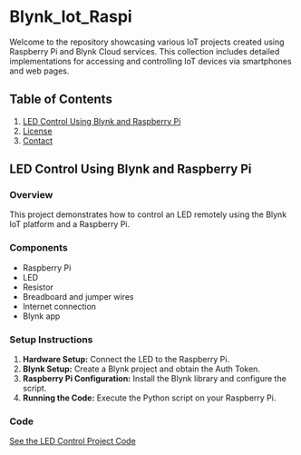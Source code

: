 # Blynk_Iot_Raspi
Welcome to the repository showcasing various IoT projects created using Raspberry Pi and Blynk Cloud services. This collection includes detailed implementations for accessing and controlling IoT devices via smartphones and web pages.

## Table of Contents

1. [LED Control Using Blynk and Raspberry Pi](#led-control-using-blynk-and-raspberry-pi)
6. [License](#license)
7. [Contact](#contact)

## LED Control Using Blynk and Raspberry Pi

### Overview
This project demonstrates how to control an LED remotely using the Blynk IoT platform and a Raspberry Pi.

### Components
- Raspberry Pi
- LED
- Resistor
- Breadboard and jumper wires
- Internet connection
- Blynk app

### Setup Instructions
1. **Hardware Setup:** Connect the LED to the Raspberry Pi.
2. **Blynk Setup:** Create a Blynk project and obtain the Auth Token.
3. **Raspberry Pi Configuration:** Install the Blynk library and configure the script.
4. **Running the Code:** Execute the Python script on your Raspberry Pi.

### Code
[See the LED Control Project Code](./led_control/README.md)





